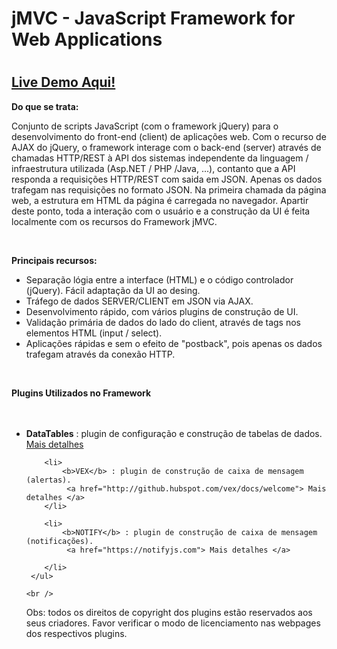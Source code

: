 <h1>jMVC - JavaScript Framework for Web Applications <h1>

<h2> <a href = "http://jmvc.dwsti.com"> Live Demo Aqui! </a></h2>

<b> Do que se trata: </b> <br />
<p>
Conjunto de scripts JavaScript (com o framework jQuery) para o desenvolvimento do front-end (client) de aplicações web.
Com o recurso de AJAX do jQuery, o framework interage com o back-end (server) através de chamadas HTTP/REST
à API dos sistemas independente da linguagem / infraestrutura utilizada (Asp.NET / PHP /Java, ...), contanto que a API responda a requisições HTTP/REST com saida em JSON. 
Apenas os dados trafegam nas requisições no formato JSON. Na primeira chamada da página web, a estrutura em HTML da página é carregada no navegador. Apartir deste ponto, toda a interação com o usuário e a construção da UI é feita localmente com os recursos do Framework jMVC.
</p>

<br /> 

<b> Principais recursos: </b> <br />
     <ul> 
		<li>
			Separação lógia entre a interface (HTML) e o código controlador (jQuery). Fácil adaptação da UI ao desing. 
		</li>
		<li>
			Tráfego de dados SERVER/CLIENT em JSON via AJAX.
		</li>
		<li>
			Desenvolvimento rápido, com vários plugins de construção de UI.
		</li>
		<li>
			Validação primária de dados do lado do client, através de tags nos elementos HTML (input / select). 
		</li>
		<li>
			Aplicações rápidas e sem o efeito de "postback", pois apenas os dados trafegam através da conexão HTTP. 
		</li>
      </ul>
  <br />
    
<b>Plugins Utilizados no Framework  </b>
   <br />    
    <ul>       
		<li>
		   <b>DataTables</b> : plugin de configuração e construção de tabelas de dados.
			 <a href="https://datatables.net"> Mais detalhes </a>
		 </li>

		<li>
			<b>VEX</b> : plugin de construção de caixa de mensagem (alertas).
			 <a href="http://github.hubspot.com/vex/docs/welcome"> Mais detalhes </a>
		</li>

		<li>
			<b>NOTIFY</b> : plugin de construção de caixa de mensagem (notificações).
			 <a href="https://notifyjs.com"> Mais detalhes </a>
													
		</li>
     </ul>                     
        
    <br />
	
Obs: todos os direitos de copyright dos plugins estão reservados aos seus criadores. Favor verificar o modo de licenciamento nas webpages dos respectivos plugins.

